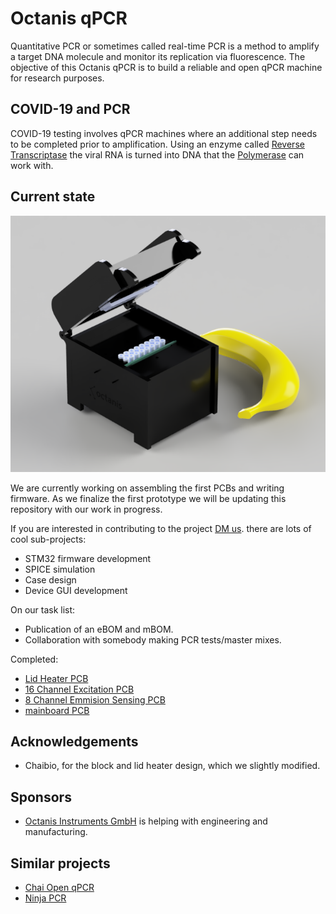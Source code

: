 # Octanis qPCR

Quantitative PCR or sometimes called real-time PCR is a method to amplify a target DNA molecule and monitor its replication via fluorescence. The objective of this Octanis qPCR is to build a reliable and open qPCR machine for research purposes.

## COVID-19 and PCR

COVID-19 testing involves qPCR machines where an additional step needs to be completed prior to amplification. Using an enzyme called [Reverse Transcriptase](https://en.wikipedia.org/wiki/Reverse_transcriptase) the viral RNA is turned into DNA that the [Polymerase](https://en.wikipedia.org/wiki/Polymerase) can work with. 

## Current state

![img](qpcr.png)

We are currently working on assembling the first PCBs and writing firmware. As we finalize the first prototype we will be updating this repository with our work in progress. 

If you are interested in contributing to the project [DM us](https://twitter.com/octanisorg). there are lots of cool sub-projects:
- STM32 firmware development
- SPICE simulation
- Case design
- Device GUI development

On our task list:
- Publication of an eBOM and mBOM.
- Collaboration with somebody making PCR tests/master mixes.

Completed:
- [Lid Heater PCB](https://pcb.im/share/dadb9a33574c403e)
- [16 Channel Excitation PCB](https://pcb.im/share/144b98556b9944f6)
- [8 Channel Emmision Sensing PCB](https://pcb.im/share/420ee10b3fee4fb8)
- [mainboard PCB](http://pcb.im/share/4b724f7b39da497d)

## Acknowledgements
- Chaibio, for the block and lid heater design, which we slightly modified.

## Sponsors
- [Octanis Instruments GmbH](https://www.octanis.ch) is helping with engineering and manufacturing.

## Similar projects
- [Chai Open qPCR](https://www.chaibio.com/openqpcr)
- [Ninja PCR](https://hackaday.io/project/174501-covid-19-detectors-300-real-time-pcr-50-lamp)
